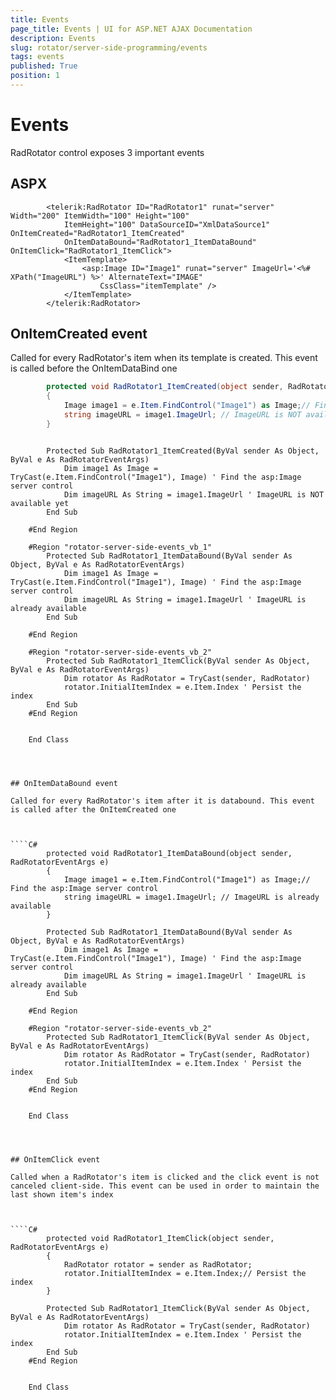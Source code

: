 ```yaml
---
title: Events
page_title: Events | UI for ASP.NET AJAX Documentation
description: Events
slug: rotator/server-side-programming/events
tags: events
published: True
position: 1
---
```


# Events



RadRotator control exposes 3 important events

## ASPX

````ASPNET
	    <telerik:RadRotator ID="RadRotator1" runat="server" Width="200" ItemWidth="100" Height="100"
	        ItemHeight="100" DataSourceID="XmlDataSource1" OnItemCreated="RadRotator1_ItemCreated"
	        OnItemDataBound="RadRotator1_ItemDataBound" OnItemClick="RadRotator1_ItemClick">
	        <ItemTemplate>
	            <asp:Image ID="Image1" runat="server" ImageUrl='<%# XPath("ImageURL") %>' AlternateText="IMAGE"
	                CssClass="itemTemplate" />
	        </ItemTemplate>
	    </telerik:RadRotator>
````



## OnItemCreated event

Called for every RadRotator's item when its template is created. This event is called before the OnItemDataBind one



````C#
		protected void RadRotator1_ItemCreated(object sender, RadRotatorEventArgs e)
		{
			Image image1 = e.Item.FindControl("Image1") as Image;// Find the asp:Image server control
			string imageURL = image1.ImageUrl; // ImageURL is NOT available yet
		}
````
````VB
	
	    Protected Sub RadRotator1_ItemCreated(ByVal sender As Object, ByVal e As RadRotatorEventArgs)
	        Dim image1 As Image = TryCast(e.Item.FindControl("Image1"), Image) ' Find the asp:Image server control
	        Dim imageURL As String = image1.ImageUrl ' ImageURL is NOT available yet
	    End Sub
	
	#End Region
	
	#Region "rotator-server-side-events_vb_1"
	    Protected Sub RadRotator1_ItemDataBound(ByVal sender As Object, ByVal e As RadRotatorEventArgs)
	        Dim image1 As Image = TryCast(e.Item.FindControl("Image1"), Image) ' Find the asp:Image server control
	        Dim imageURL As String = image1.ImageUrl ' ImageURL is already available
	    End Sub
	
	#End Region
	
	#Region "rotator-server-side-events_vb_2"
	    Protected Sub RadRotator1_ItemClick(ByVal sender As Object, ByVal e As RadRotatorEventArgs)
	        Dim rotator As RadRotator = TryCast(sender, RadRotator)
	        rotator.InitialItemIndex = e.Item.Index ' Persist the index
	    End Sub
	#End Region
	
	
	End Class




## OnItemDataBound event

Called for every RadRotator's item after it is databound. This event is called after the OnItemCreated one



````C#
		protected void RadRotator1_ItemDataBound(object sender, RadRotatorEventArgs e)
		{
			Image image1 = e.Item.FindControl("Image1") as Image;// Find the asp:Image server control
			string imageURL = image1.ImageUrl; // ImageURL is already available
		}
````
````VB
	    Protected Sub RadRotator1_ItemDataBound(ByVal sender As Object, ByVal e As RadRotatorEventArgs)
	        Dim image1 As Image = TryCast(e.Item.FindControl("Image1"), Image) ' Find the asp:Image server control
	        Dim imageURL As String = image1.ImageUrl ' ImageURL is already available
	    End Sub
	
	#End Region
	
	#Region "rotator-server-side-events_vb_2"
	    Protected Sub RadRotator1_ItemClick(ByVal sender As Object, ByVal e As RadRotatorEventArgs)
	        Dim rotator As RadRotator = TryCast(sender, RadRotator)
	        rotator.InitialItemIndex = e.Item.Index ' Persist the index
	    End Sub
	#End Region
	
	
	End Class




## OnItemClick event

Called when a RadRotator's item is clicked and the click event is not canceled client-side. This event can be used in order to maintain the last shown item's index



````C#
		protected void RadRotator1_ItemClick(object sender, RadRotatorEventArgs e)
		{
			RadRotator rotator = sender as RadRotator;
			rotator.InitialItemIndex = e.Item.Index;// Persist the index 
		}
````
````VB
	    Protected Sub RadRotator1_ItemClick(ByVal sender As Object, ByVal e As RadRotatorEventArgs)
	        Dim rotator As RadRotator = TryCast(sender, RadRotator)
	        rotator.InitialItemIndex = e.Item.Index ' Persist the index
	    End Sub
	#End Region
	
	
	End Class



